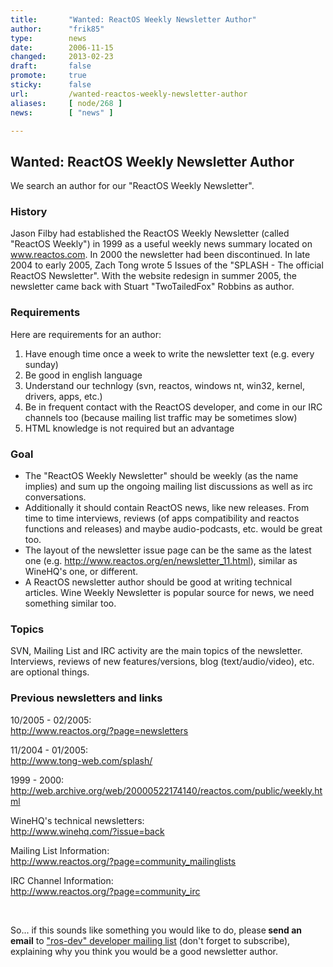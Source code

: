 ```yaml
---
title:       "Wanted: ReactOS Weekly Newsletter Author"
author:      "frik85"
type:        news
date:        2006-11-15
changed:     2013-02-23
draft:       false
promote:     true
sticky:      false
url:         /wanted-reactos-weekly-newsletter-author
aliases:     [ node/268 ]
news:        [ "news" ]

---
```


<h2>Wanted: ReactOS Weekly Newsletter Author </h2>
<p>We search an author for our &quot;ReactOS Weekly Newsletter&quot;.</p>
<h3>History</h3>
<p>Jason Filby had established the ReactOS Weekly Newsletter (called &quot;ReactOS Weekly&quot;) in 1999 as a useful weekly news summary located on <a onclick="return top.js.OpenExtLink(window,event,this)" href="http://www.reactos.com" target="_blank">www.reactos.com</a>. In 2000 the newsletter had been discontinued. In late 2004 to early 2005, Zach Tong wrote 5 Issues of the &quot;SPLASH - The official ReactOS Newsletter&quot;. With the website redesign in summer 2005, the newsletter came back with Stuart &quot;TwoTailedFox&quot; Robbins as author.</p>
<h3>Requirements</h3>
<p>Here are requirements for an author:</p>
<ol>
    <li>Have enough time once a week to write the newsletter text (e.g. every sunday) </li>
    <li>Be good in english language </li>
    <li>Understand our technlogy (svn, reactos, windows nt, win32, kernel, drivers, apps, etc.) </li>
    <li>Be in frequent contact with the ReactOS developer, and come in our IRC channels too (because mailing list traffic may be sometimes slow) </li>
    <li>HTML knowledge is not required but an advantage </li>
</ol>
<h3>Goal</h3>
<ul>
    <li>The &quot;ReactOS Weekly Newsletter&quot; should be weekly (as the name implies) and sum up the ongoing mailing list discussions as well as irc conversations. </li>
    <li>Additionally it should contain ReactOS news, like new releases. From time to time interviews, reviews (of apps compatibility and reactos functions and releases) and maybe audio-podcasts, etc. would be great too. </li>
    <li>The layout of the newsletter issue page can be the same as the latest one (e.g. <a onclick="return top.js.OpenExtLink(window,event,this)" href="http://www.reactos.org/en/newsletter_11.html" target="_blank">http://www.reactos.org/en/newsletter_11.html</a>), similar as WineHQ's one, or different. </li>
    <li>A ReactOS newsletter author should be good at writing technical articles. Wine Weekly Newsletter is popular source for news, we need something similar too. </li>
</ul>
<h3>Topics</h3>
<p>SVN, Mailing List and IRC activity are the main topics of the newsletter. Interviews, reviews of new features/versions, blog (text/audio/video), etc. are optional things.</p>
<h3>Previous newsletters and links </h3>
<p>10/2005 - 02/2005:<br/>
<a onclick="return top.js.OpenExtLink(window,event,this)" href="http://www.reactos.org/?page=newsletters" target="_blank">http://www.reactos.org/?page=newsletters</a></p>
<p>11/2004 - 01/2005:<br/>
<a href="http://www.tong-web.com/splash/" target="_blank">http://www.tong-web.com/splash/</a></p>
<p>1999 - 2000:<br/>
<a onclick="return top.js.OpenExtLink(window,event,this)" href="http://web.archive.org/web/20000522174140/reactos.com/public/weekly.html" target="_blank">http://web.archive.org/web/20000522174140/reactos.com/public/weekly.html</a></p>
<p>WineHQ's technical newsletters:<br/>
<a onclick="return top.js.OpenExtLink(window,event,this)" href="http://www.winehq.com/?issue=back" target="_blank">http://www.winehq.com/?issue=back</a></p>
<p>Mailing List Information:<br/>
<a onclick="return top.js.OpenExtLink(window,event,this)" href="http://www.reactos.org/?page=community_mailinglists" target="_blank">http://www.reactos.org/?page=community_mailinglists</a></p>
<p>IRC Channel Information:<br/>
<a onclick="return top.js.OpenExtLink(window,event,this)" href="http://www.reactos.org/?page=community_irc" target="_blank">http://www.reactos.org/?page=community_irc</a></p>
<p>&nbsp; </p>
<p>So... if this sounds like something you would like to do, please<strong> send an email</strong> to <a href="http://www.reactos.org/mailman/listinfo/ros-dev" target="_blank">&quot;ros-dev&quot; developer mailing list</a> (don't forget to subscribe), explaining why you think you would be a good newsletter author.</p>
<p>&nbsp;</p>
<p>&nbsp;</p>

